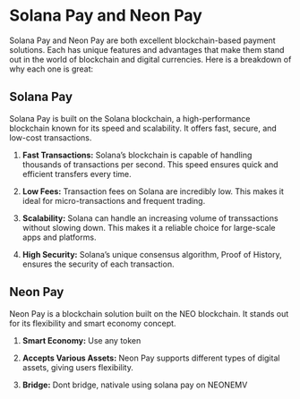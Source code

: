 # Solana Pay and Neon Pay

Solana Pay and Neon Pay are both excellent blockchain-based payment solutions. Each has unique features and advantages that make them stand out in the world of blockchain and digital currencies. Here is a breakdown of why each one is great:

## Solana Pay

Solana Pay is built on the Solana blockchain, a high-performance blockchain known for its speed and scalability. It offers fast, secure, and low-cost transactions.

1. **Fast Transactions:** Solana’s blockchain is capable of handling thousands of transactions per second. This speed ensures quick and efficient transfers every time.

2. **Low Fees:** Transaction fees on Solana are incredibly low. This makes it ideal for micro-transactions and frequent trading.

3. **Scalability:** Solana can handle an increasing volume of transsactions without slowing down. This makes it a reliable choice for large-scale apps and platforms.

4. **High Security:** Solana’s unique consensus algorithm, Proof of History, ensures the security of each transaction.

## Neon Pay

Neon Pay is a blockchain solution built on the NEO blockchain. It stands out for its flexibility and smart economy concept.

1. **Smart Economy:** Use any token

2. **Accepts Various Assets:** Neon Pay supports different types of digital assets, giving users flexibility.

3. **Bridge:** Dont bridge, nativale using solana pay on NEONEMV
